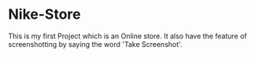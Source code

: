 # Nike-Store
This is my first Project which is an Online store. It also have the feature of screenshotting by saying the word 'Take Screenshot'.
